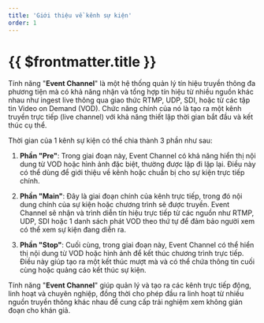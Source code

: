 ```yaml
---
title: 'Giới thiệu về kênh sự kiện'
order: 1
---
```


# {{ $frontmatter.title }}


Tính năng "**Event Channel**" là một hệ thống quản lý tín hiệu truyền thông đa phương tiện mà có khả năng nhận và tổng hợp tín hiệu từ nhiều nguồn khác nhau như ingest live thông qua giao thức RTMP, UDP, SDI, hoặc từ các tập tin Video on Demand (VOD). Chức năng chính của nó là tạo ra một kênh truyền trực tiếp (live channel) với khả năng thiết lập thời gian bắt đầu và kết thúc cụ thể.


Thời gian của 1 kênh sự kiện có thể chia thành 3 phần như sau: 

1. **Phần "Pre"**: Trong giai đoạn này, Event Channel có khả năng hiển thị nội dung từ VOD hoặc hình ảnh đặc biệt, thường được lặp đi lặp lại. Điều này có thể dùng để giới thiệu về kênh hoặc chuẩn bị cho sự kiện trực tiếp chính.

1. **Phần "Main"**: Đây là giai đoạn chính của kênh trực tiếp, trong đó nội dung chính của sự kiện hoặc chương trình sẽ được truyền. Event Channel sẽ nhận và trình diễn tín hiệu trực tiếp từ các nguồn như RTMP, UDP, SDI hoặc 1 danh sách phát VOD  theo thứ tự để đảm bảo người xem có thể xem sự kiện đang diễn ra.

3. **Phần "Stop"**: Cuối cùng, trong giai đoạn này, Event Channel có thể hiển thị nội dung từ VOD hoặc hình ảnh để kết thúc chương trình trực tiếp. Điều này giúp tạo ra một kết thúc mượt mà và có thể chứa thông tin cuối cùng hoặc quảng cáo kết thúc sự kiện.


Tính năng "**Event Channel**" giúp quản lý và tạo ra các kênh trực tiếp động, linh hoạt và chuyên nghiệp, đồng thời cho phép đầu ra linh hoạt từ nhiều nguồn truyền thông khác nhau để cung cấp trải nghiệm xem không gián đoạn cho khán giả.

